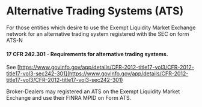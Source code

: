 # Alternative Trading Systems (ATS)

For those entities which desire to use the Exempt Liquidity Market Exchange network for an alternative trading system registered with the SEC on form ATS-N


#### 17 CFR 242.301 - Requirements for alternative trading systems.

See  [https://www.govinfo.gov/app/details/CFR-2012-title17-vol3/CFR-2012-title17-vol3-sec242-301](https://www.govinfo.gov/app/details/CFR-2012-title17-vol3/CFR-2012-title17-vol3-sec242-301)

Broker-Dealers may registered an ATS on the Exempt Liquidity Market Exchange and use their FINRA MPID on Form ATS.

